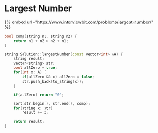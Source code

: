 # Largest Number

{% embed url="https://www.interviewbit.com/problems/largest-number/" %}

```cpp
bool comp(string n1, string n2) {
    return n1 + n2 > n2 + n1;
}

string Solution::largestNumber(const vector<int> &A) {
    string result;
    vector<string> str;
    bool allZero = true;
    for(int x: A) {
        if(allZero && x) allZero = false;
        str.push_back(to_string(x));
    }

    if(allZero) return "0";

    sort(str.begin(), str.end(), comp);
    for(string x: str)
        result += x;

    return result;
}

```
